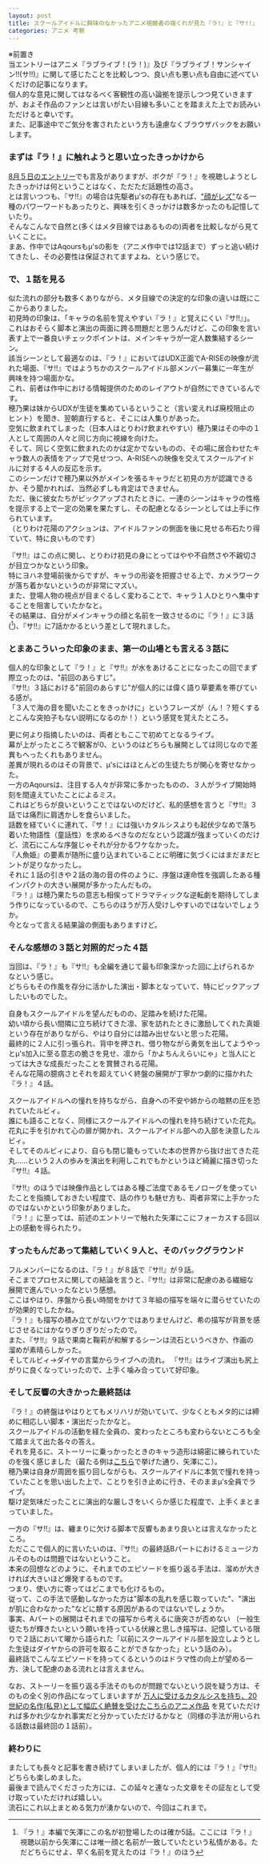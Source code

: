 ```yaml
---
layout: post
title: スクールアイドルに興味のなかったアニメ視聴者の端くれが見た『ラ!』と『サ!!』
categories: アニメ 考察
---
```


※前置き  
当エントリーはアニメ『ラブライブ！(ラ！)』及び『ラブライブ！サンシャイン!!(サ!!)』に関して感じたことを比較しつつ、良い点も悪い点も自由に述べていくだけの記事になります。  
個人的な意見に関してはなるべく客観性の高い論拠を提示しつつ見ていきますが、およそ作品のファンとは言いがたい目線も多いことを踏まえた上でお読みいただけると幸いです。  
また、記事途中でご気分を害されたという方も遠慮なくブラウザバックをお願いします。  

### まずは『ラ！』に触れようと思い立ったきっかけから
[8月５日のエントリー](/2016-08-05-anime)でも言及がありますが、ボクが『ラ！』を視聴しようとしたきっかけは何ということはなく、ただただ話題性の高さ。  
とは言いつつも、『サ!!』の場合は先駆者μ'sの存在もあれば、["顔がレズ"](http://dic.pixiv.net/a/%8A%E7%82%AA%83%8C%83Y)なる一種のパワーワードもあったりと、興味を引くきっかけは数多かったのも記憶していたり。  
そんなこんなで自然と(多くはメタ目線ではあるものの)両者を比較しながら見ていくことに。  
まあ、作中ではAqoursもμ'sの影を（アニメ作中では12話まで）ずっと追い続けてきたし、その必要性は保証されてますよね、という感じで。

### で、１話を見る
似た流れの部分も数多くありながら、メタ目線での決定的な印象の違いは既にここからありました。  
初見時の印象は、「キャラの名前を覚えやすい『ラ！』と覚えにくい『サ!!』」。  
これはおそらく脚本と演出の両面に跨る問題だと思うんだけど、この印象を言い表す上で一番良いチェックポイントは、メインキャラが一定人数集結するシーン。  
該当シーンとして最適なのは、『ラ！』においてはUDX正面でA-RISEの映像が流れた場面、『サ!!』ではようちかのスクールアイドル部メンバー募集に一年生が興味を持つ場面かな。  
これ、前者は作中における情報提供のためのレイアウトが自然にできているんです。  
穂乃果は妹からUDXが生徒を集めているということ（言い変えれば廃校阻止のヒント）を聞き、翌朝直行すると、そこには人集りがあった。  
空気に飲まれてしまった（日本人はとりわけ飲まれやすい）穂乃果はその中の１人として周囲の人々と同じ方向に視線を向けた。  
そして、同じく空気に飲まれたのかは定かでないものの、その場に居合わせたキャラ数人の表情をアップで見せつつ、A-RISEへの映像を交えてスクールアイドルに対する４人の反応を示す。  
このシーンだけで穂乃果以外がメインを張るキャラだと初見の方が認識できるか、そう聞かれれば、当然必ずしも肯定はできません。  
ただ、後に彼女たちがピックアップされたときに、一連のシーンはキャラの性格を提示する上で一定の効果を果たすし、その配慮となるシーンとしては上手に作られています。  
（とりわけ花陽のアクションは、アイドルファンの側面を後に見せる布石たり得ていて、特に良いものです）

『サ!!』はこの点に関し、とりわけ初見の身にとってはやや不自然さや不親切さが目立つかなという印象。  
特にヨハネ登場前後からですが、キャラの形姿を把握させる上で、カメラワークが落ち着かないというのが非常にマズい。  
また、登場人物の視点が目まぐるしく変わることで、キャラ１人ひとりへ集中することを阻害していたかなと。  
その結果は、自分がメインキャラの顔と名前を一致させるのに『ラ！』に３話([^1])、『サ!!』に7話かかるという差として現れました。

### とまあこういった印象のまま、第一の山場とも言える３話に
個人的な印象として『ラ！』と『サ!!』が水をあけることになったこの回でまず際立ったのは、"前回のあらすじ"。  
『サ!!』３話における"前回のあらすじ"が個人的には偉く語り草要素を帯びている感が。  
「３人で海の音を聞いたことをきっかけに」というフレーズが（ん！？短くするとこんな突拍子もない説明になるのか！）という感覚を覚えたところ。  

更に何より指摘したいのは、両者ともここで初めてとなるライブ。  
幕が上がったところで観客が0、というのはどちらも展開としては同じなので差異もへったくれもありません。  
差異が現れるのはその背景で、μ'sにはほとんどの生徒たちが関心を寄せなかった。  
一方のAqoursは、注目する人々が非常に多かったものの、３人がライブ開始時刻を間違えていたことによるミス。  
これはどちらが良いということではないのだけど、私的感想を言うと『サ!!』３話では痛烈に肩透かしを食らいました。  
話数を経ていくに連れて、『サ！』には強いカタルシスよりも起伏少なめで落ち着いた物語性（童話性）を求めるべきなのだなという認識が強まっていくのだけど、流石にこんな序盤じゃそれが分かるワケなかった。  
『人魚姫』の要素が随所に盛り込まれていることに明確に気づくにはまだまだヒントが足りなかったし。  
それに１話の引きや２話の海の音の件のように、序盤は運命性を強調したある種インパクトの大きい展開が多かったんだもの。  
『ラ！』は穂乃果たちの意志も相俟ってドラマティックな逆転劇を期待してしまう作りになっているので、こちらのほうが万人受けしやすいのではないでしょうか。  
今となって言える結果論の側面もありますけど。  

### そんな感想の３話と対照的だった４話
当回は、『ラ！』も『サ!!』も全編を通じて最も印象深かった回に上げられるかなという感じ。  
どちらもその作風を存分に活かした演出・脚本となっていて、特にピックアップしたいものでした。  

自身もスクールアイドルを望んだものの、足踏みを続けた花陽。  
幼い頃から長い間隣に立ち続けてきた凛、家を訪れたときに激励してくれた真姫という存在がありながら、やはり自分には踏み出せないと思った花陽。  
最終的に２人に引っ張られ、背中を押され、借り物ながら勇気を出してようやっとμ's加入に至る意志の脆さを見せ、凛から「かよちんえらいにゃ」と当人にとっては大きな成長だったことを賞賛される花陽。  
そんな花陽の臆病さとそれを超えていく終盤の展開が丁寧かつ劇的に描かれた『ラ！』４話。  

スクールアイドルへの憧れを持ちながら、自身への不安や姉からの暗黙の圧を恐れていたルビィ。  
誰にも語ることなく、同様にスクールアイドルへの憧れを持ち続けていた花丸。  
花丸に手を引かれて心の扉が開かれ、スクールアイドル部への入部を決意したルビィ。  
そしてそのルビィにより、自らも閉じ籠もっていた本の世界から抜け出てきた花丸……という２人の歩みを演出を利用しこれでもかというほど綺麗に描き切った『サ!!』４話。  

『サ!!』のほうでは映像作品としてはある種ご法度であるモノローグを使っていたことを指摘しておきたい程度で、話の作りも魅せ方も、両者非常に上手かったのではないかという印象がありました。  
『ラ！』に至っては、前述のエントリーで触れた矢澤にこにフォーカスする回以上の感動を得られたり。

### すったもんだあって集結していく９人と、そのバックグラウンド
フルメンバーになるのは、『ラ！』が８話で『サ!!』が９話。  
そこまでプロセスに関しての結論を言うと、『サ!!』は非常に配慮のある繊細な展開で進んでいったなという感想。  
ここはやはり、序盤から長い時間をかけて３年組の描写を端々に潜らせていたのが効果的でしたかね。  
『ラ！』も描写の積み立てがないワケではありませんけど、希の描写が背景を感じさせるにはかなりぎりぎりだったので。  
また、『サ!!』９話で果南と鞠莉が和解するシーンは流石というべきか、作画の溜めが素晴らしかった。  
そしてルビィ→ダイヤの言葉からライブへの流れ。
『サ!!』はライブ演出も尻上がりに良くなっていったので、上手く噛み合っていて好印象。

### そして反響の大きかった最終話は
『ラ！』の終盤はやはりとてもメリハリが効いていて、少なくともメタ的には締めに相応しい脚本・演出だったかなと。  
スクールアイドルの活動を経た全員の、変わったところも変わらないところも全て踏まえて出た各々の答え。  
それを見るに、ストーリーに乗っかったときのキャラ造形は綿密に練られていたのを強く感じました（最たる例は[こちら](/2016-08-19-anime)で挙げた通り、矢澤にこ）。  
穂乃果は自身が周囲を振り回しながらも、スクールアイドルに本気で憧れを持っていたことを思い出した上で、ことりを引き止めに行き、そのままμ's全員でライブ。  
駆け足気味だったことに演出的な厳しさをいくらか感じた程度で、上手くまとまっていました。  

一方の『サ!!』は、纏まりに欠ける脚本で反響もあまり良いとは言えなかったところ。  
ただここで個人的に言いたいのは、『サ!!』の最終話Bパートにおけるミュージカルそのものは問題ではないということ。  
本来の回想などのように、それまでのエピソードを振り返る手法は、溜めが大きければ大きいほど爆発するものです。  
つまり、使い方に寄ってはどこまでも化けるもの。  
従って、この手法で感動しなかった方は"脚本の乱れを感じ取っていた"、"演出が肌に合わなかった"などに類する原因があるのではないでしょうか。  
事実、Aパートの展開はそれまでの描写から考えるに唐突さが否めない
（一般生徒たちが輝きたいという願いを持っている伏線と思しき描写は、記憶している限りで２話において曜から語られた「以前にスクールアイドル部を設立しようとした生徒はダイヤからの許可を取ることができなかった」という話のみ）。  
最終話でこんなエピソードを持ってくるというのはドラマ性の向上が望める一方、決して配慮のある流れとは言えません。  

なお、ストーリーを振り返る手法そのものが問題でないという説を疑う方は、そのもの全く別の作品になってしまいますが
[万人に受けるカタルシスを持ち、20世紀の名作(私見)として幅広く絶賛を受けたこちらのアニメ作品](https://ja.wikipedia.org/wiki/%e3%83%87%e3%82%b8%e3%83%a2%e3%83%b3%e3%82%a2%e3%83%89%e3%83%99%e3%83%b3%e3%83%81%e3%83%a3%e3%83%bc)
を見ていただければ多かれ少なかれ事実だと分かっていただけるかなと（同様の手法が用いられる話数は最終回の１話前）。  

### 終わりに
またしても長々と記事を書き続けてしまいましたが、個人的には『ラ！』『サ!!』どちらも楽しめました。  
最後まで読んでくださった方には、この延々と連なった文章をその証左として受け取っていただければ嬉しい。  
流石にこれ以上まとめる気力が湧かないので、今回はこれまで。

[^1]: 『ラ！』本編で矢澤にこの名が初登場したのは確か5話。ここには『ラ！』視聴以前から矢澤にこは唯一顔と名前が一致していたという私情がある。ただどちらにせよ、早く名前を覚えたのは『ラ！』のほう
